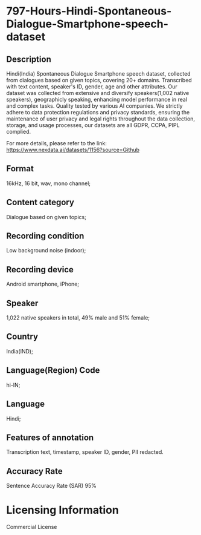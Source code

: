 # 797-Hours-Hindi-Spontaneous-Dialogue-Smartphone-speech-dataset

## Description
Hindi(India) Spontaneous Dialogue Smartphone speech dataset, collected from dialogues based on given topics, covering 20+ domains. Transcribed with text content, speaker's ID, gender, age and other attributes. Our dataset was collected from extensive and diversify speakers(1,002 native speakers), geographicly speaking, enhancing model performance in real and complex tasks. Quality tested by various AI companies. We strictly adhere to data protection regulations and privacy standards, ensuring the maintenance of user privacy and legal rights throughout the data collection, storage, and usage processes, our datasets are all GDPR, CCPA, PIPL complied.

For more details, please refer to the link: https://www.nexdata.ai/datasets/1156?source=Github


## Format
16kHz, 16 bit, wav, mono channel;
## Content category
Dialogue based on given topics;
## Recording condition
Low background noise (indoor);
## Recording device
Android smartphone, iPhone;
## Speaker
1,022 native speakers in total, 49% male and 51% female;
## Country
India(IND);
## Language(Region) Code
hi-IN;
## Language
Hindi;
## Features of annotation
Transcription text, timestamp, speaker ID, gender, PII redacted.
## Accuracy Rate
Sentence Accuracy Rate (SAR) 95%

# Licensing Information
Commercial License
